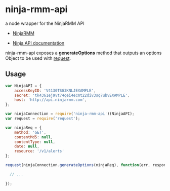 # ninja-rmm-api
a node wrapper for the NinjaRMM API

* [NinjaRMM](http://ninjarmm.com)

* [Ninja API documentation](https://ninjaresources.s3.amazonaws.com/PublicApi/0.1.2/NinjaRMM%20Public%20API%20v0.1.2.pdf)

ninja-rmm-api exposes a **generateOptions** method that outputs an options Object to be used with [request](https://github.com/request/request).

## Usage

```js
var NinjaAPI = {
    accessKeyID: 'V4130TSG3KNLJEXAMPLE',
    secret: 'tk4361ej9vt74qei4ecmt22div3sq7ubvEXAMPLE',
    host: 'http://api.ninjarmm.com',
};

var ninjaConnection = require('ninja-rmm-api')(NinjaAPI);
var request = require('request');

var ninjaReq = {
    method: 'GET',
    contentMd5: null,
    contentType: null,
    date: null,
    resource: '/v1/alerts'
};

request(ninjaConnection.generateOptions(ninjaReq), function(err, response, data) {

  // ...
  
});
```
